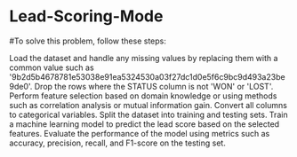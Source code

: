 # Lead-Scoring-Mode
#To solve this problem, follow these steps:

Load the dataset and handle any missing values by replacing them with a common value such as '9b2d5b4678781e53038e91ea5324530a03f27dc1d0e5f6c9bc9d493a23be9de0'.
Drop the rows where the STATUS column is not 'WON' or 'LOST'.
Perform feature selection based on domain knowledge or using methods such as correlation analysis or mutual information gain.
Convert all columns to categorical variables.
Split the dataset into training and testing sets.
Train a machine learning model to predict the lead score based on the selected features.
Evaluate the performance of the model using metrics such as accuracy, precision, recall, and F1-score on the testing set.
